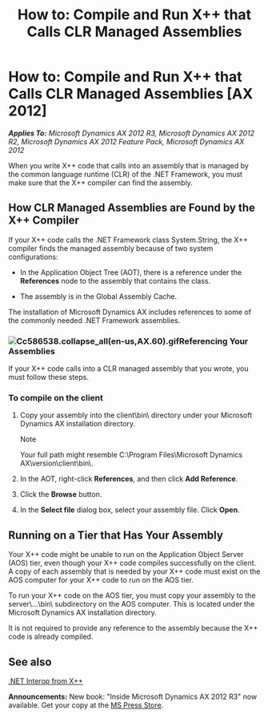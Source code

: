 ﻿---
title: 'How to: Compile and Run X++ that Calls CLR Managed Assemblies'
TOCTitle: 'How to: Compile and Run X++ that Calls CLR Managed Assemblies'
ms:assetid: 3424a5ab-0efb-48d2-8b47-0f1dcf11815e
ms:mtpsurl: https://msdn.microsoft.com/en-us/library/Cc586538(v=AX.60)
ms:contentKeyID: 35241999
ms.date: 05/18/2015
mtps_version: v=AX.60
---

# How to: Compile and Run X++ that Calls CLR Managed Assemblies [AX 2012]


_**Applies To:** Microsoft Dynamics AX 2012 R3, Microsoft Dynamics AX 2012 R2, Microsoft Dynamics AX 2012 Feature Pack, Microsoft Dynamics AX 2012_

When you write X++ code that calls into an assembly that is managed by the common language runtime (CLR) of the .NET Framework, you must make sure that the X++ compiler can find the assembly.

## How CLR Managed Assemblies are Found by the X++ Compiler

If your X++ code calls the .NET Framework class System.String, the X++ compiler finds the managed assembly because of two system configurations:

  - In the Application Object Tree (AOT), there is a reference under the **References** node to the assembly that contains the class.

  - The assembly is in the Global Assembly Cache.

The installation of Microsoft Dynamics AX includes references to some of the commonly needed .NET Framework assemblies.

### ![Cc586538.collapse\_all(en-us,AX.60).gif](images/Gg863931.collapse_all(en-us,AX.60).gif "Cc586538.collapse_all(en-us,AX.60).gif")Referencing Your Assemblies

If your X++ code calls into a CLR managed assembly that you wrote, you must follow these steps.

### To compile on the client

1.  Copy your assembly into the client\\bin\\ directory under your Microsoft Dynamics AX installation directory.
    

    > [!NOTE]
    > <P>Your full path might resemble C:\Program Files\Microsoft Dynamics AX\version\client\bin\.</P>



2.  In the AOT, right-click **References**, and then click **Add Reference**.

3.  Click the **Browse** button.

4.  In the **Select file** dialog box, select your assembly file. Click **Open**.

## Running on a Tier that Has Your Assembly

Your X++ code might be unable to run on the Application Object Server (AOS) tier, even though your X++ code compiles successfully on the client. A copy of each assembly that is needed by your X++ code must exist on the AOS computer for your X++ code to run on the AOS tier.

To run your X++ code on the AOS tier, you must copy your assembly to the server\\...\\bin\\ subdirectory on the AOS computer. This is located under the Microsoft Dynamics AX installation directory.

It is not required to provide any reference to the assembly because the X++ code is already compiled.

## See also

[.NET Interop from X++](net-interop-from-x.md)

  
**Announcements:** New book: "Inside Microsoft Dynamics AX 2012 R3" now available. Get your copy at the [MS Press Store](https://www.microsoftpressstore.com/store/inside-microsoft-dynamics-ax-2012-r3-9780735685109).

